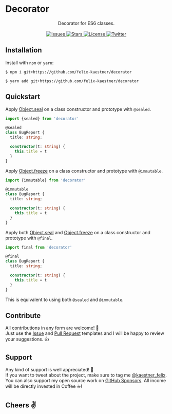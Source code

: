 # Decorator

<p align="center">
    <span>Decorator for ES6 classes.</span>
    <br><br>
    <a href="https://github.com/felix-kaestner/decorator/issues">
        <img alt="Issues" src="https://img.shields.io/github/issues/felix-kaestner/decorator?color=29b6f6&style=flat-square">
    </a>
    <a href="https://github.com/felix-kaestner/decorator/stargazers">
        <img alt="Stars" src="https://img.shields.io/github/stars/felix-kaestner/decorator?color=29b6f6&style=flat-square">
    </a>
    <a href="https://github.com/felix-kaestner/decorator/blob/main/LICENSE">
        <img alt="License" src="https://img.shields.io/github/license/felix-kaestner/decorator?color=29b6f6&style=flat-square">
    </a>
    <a href="https://twitter.com/kaestner_felix">
        <img alt="Twitter" src="https://img.shields.io/badge/twitter-@kaestner_felix-29b6f6?style=flat-square">
    </a>
</p>

## Installation

Install with `npm` or `yarn`:

```
$ npm i git+https://github.com/felix-kaestner/decorator
```

```
$ yarn add git+https://github.com/felix-kaestner/decorator
```

## Quickstart

Apply [Object.seal](https://developer.mozilla.org/en-US/docs/Web/JavaScript/Reference/Global_Objects/Object/seal) on a class constructor and prototype with `@sealed`.

```typescript
import {sealed} from 'decorator'

@sealed
class BugReport {
  title: string;

  constructor(t: string) {
    this.title = t
  }
}
```

Apply [Object.freeze](https://developer.mozilla.org/en-US/docs/Web/JavaScript/Reference/Global_Objects/Object/freeze) on a class constructor and prototype with `@immutable`.

```typescript
import {immutable} from 'decorator'

@immutable
class BugReport {
  title: string;

  constructor(t: string) {
    this.title = t
  }
}
```

Apply both [Object.seal](https://developer.mozilla.org/en-US/docs/Web/JavaScript/Reference/Global_Objects/Object/seal) and [Object.freeze](https://developer.mozilla.org/en-US/docs/Web/JavaScript/Reference/Global_Objects/Object/freeze) on a class constructor and prototype with `@final`.

```typescript
import final from 'decorator'

@final
class BugReport {
  title: string;

  constructor(t: string) {
    this.title = t
  }
}
```

This is equivalent to using both `@sealed` and `@immutable`.

## Contribute

All contributions in any form are welcome! 🙌  
Just use the [Issue](.github/ISSUE_TEMPLATE) and [Pull Request](.github/PULL_REQUEST_TEMPLATE) templates and
I will be happy to review your suggestions. 👍

## Support

Any kind of support is well appreciated! 👏  
If you want to tweet about the project, make sure to tag me [@kaestner_felix](https://twitter.com/kaestner_felix). You can also support my open source work on [GitHub Sponsors](https://github.com/sponsors/felix-kaestner). All income will be directly invested in Coffee ☕!

## Cheers ✌
